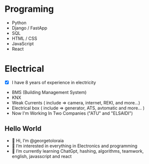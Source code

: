 # Programing
  - Python
  - Django / FastApp
  - SQL
  - HTML / CSS
  - JavaScript
  - React

# Electrical
  - [x] I have 8 years of experience in electricity
  - BMS (Building Management System)
  - KNX
  - Weak Currents ( include => camera, internet, REKI, and more...)
  - Electrical box ( include => generator, ATS, avtomatic and more... )
  - Now I'm Working In Two Companies ("ATU" and "ELSAIDI")

## Hello World
- 👋 Hi, I’m @georgetoloraia
- 👀 I’m interested in everything in Electronics and programming
- 🌱 I’m currently learning ChatGpt, hashing, algorithms, teamwork, english, javasscript and react
<!---
- 💞️ I’m looking to collaborate on ...
- 📫 How to reach me ...
--->
<!---
georgetoloraia/georgetoloraia is a ✨ special ✨ repository because its `README.md` (this file) appears on your GitHub profile.
You can click the Preview link to take a look at your changes.
--->
